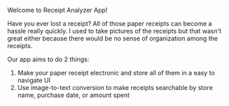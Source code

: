 Welcome to Receipt Analyzer App!

Have you ever lost a receipt? All of those paper receipts can become a hassle really quickly. 
I used to take pictures of the receipts but that wasn't great either because there would be no sense of organization among the receipts.

Our app aims to do 2 things:
1) Make your paper receipt electronic and store all of them in a easy to navigate UI
2) Use image-to-text conversion to make receipts searchable by store name, purchase date, or amount spent

